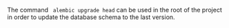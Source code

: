 The command ` alembic upgrade head` can be used in the root of the project in order to update the database schema to the last version.
